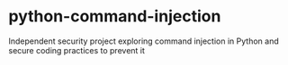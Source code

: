 # python-command-injection
Independent security project exploring command injection in Python and secure coding practices to prevent it
